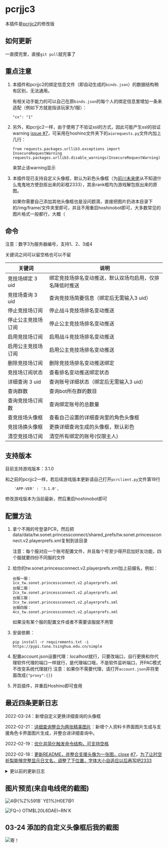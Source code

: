 # pcrjjc3

本插件是[pcrjjc2](https://github.com/cc004/pcrjjc2/tree/tw)的修改版

## 如何更新

一直摸兜里，直接`git pull`就完事了

## 重点注意

1. 本插件和pcrjjc2的绑定信息文件（即自动生成的`binds.json`）的数据结构稍有区别，无法通用。

    有相关动手能力的可以自己在原`binds.json`的每个人的绑定信息里增加一条来适配（例如下方就是指该玩家为1服）：
    ```
    "cx": "1"
    ```

2. 另外，和pcrjjc2一样，由于使用了不验证ssl的方式，因此可能产生ssl的验证warning [issue #7](https://github.com/azmiao/pcrjjc3-tw/issues/7)，可采用在hoshino文件夹下的`aiorequests.py`文件内加上几行：
    ```
    from requests.packages.urllib3.exceptions import InsecureRequestWarning
    requests.packages.urllib3.disable_warnings(InsecureRequestWarning)
    ```
    来禁止该warning显示

3. 本插件现已支持自定义头像框，默认为彩色头像框（为[前川未来佬](https://github.com/shirakami-fubuki)从不知道什么鬼鬼地方使劲抠出来的彩框2333），其余rank框均为游戏解包抠出来的原图。

    如果你需要自己添加其他头像框也是没问题滴，直接把图片扔进本目录下的/img/frame/文件夹里即可，并且不用重启hoshinobot即可，大多数常见的图片格式一般都行，大概（

## 命令

注意：数字3为服务器编号，支持1、2、3或4

关键词之间可以留空格也可以不留

| 关键词             | 说明                                                     |
| ------------------ | -------------------------------------------------------- |
| 竞技场绑定 3 uid   | 绑定竞技场排名变动推送，默认双场均启用，仅排名降低时推送 |
| 竞技场查询 3 uid   | 查询竞技场简要信息（绑定后无需输入3 uid）                |
| 停止竞技场订阅     | 停止战斗竞技场排名变动推送                               |
| 停止公主竞技场订阅 | 停止公主竞技场排名变动推送                               |
| 启用竞技场订阅     | 启用战斗竞技场排名变动推送                               |
| 启用公主竞技场订阅 | 启用公主竞技场排名变动推送                               |
| 删除竞技场订阅     | 删除竞技场排名变动推送绑定                               |
| 竞技场订阅状态     | 查看排名变动推送绑定状态                                 |
| 详细查询 3 uid     | 查询账号详细状态（绑定后无需输入3 uid）                  |
| 查询群数           | 查询bot所在群的数目                                      |
| 查询竞技场订阅数   | 查询绑定账号的总数量                                     |
| 查竞技场头像框     | 查看自己设置的详细查询里的角色头像框                    |
| 竞技场换头像框     | 更换详细查询生成的头像框，默认彩色                        |
| 清空竞技场订阅     | 清空所有绑定的账号(仅限主人)                             |

## 支持版本

目前支持游戏版本：3.1.0

和之前的pcrjjc2一样，若后续游戏版本更新请自己打开`pcrclient.py`文件第18行
```
    'APP-VER' : '3.1.0',
```
修改游戏版本为当前最新，然后重启hoshinobot即可

## 配置方法

1. 拿个不用的号登录PCR，然后把data/data/tw.sonet.princessconnect/shared_prefs/tw.sonet.princessconnect.v2.playerprefs.xml复制到该目录

    注意：每个服对应一个账号配置文件，并且每个号至少得开启加好友功能，四个服就要四份不同服的文件

2. 给你的tw.sonet.princessconnect.v2.playerprefs.xml加上前缀名，例如：
    ```
    台服一服：
    1cx_tw.sonet.princessconnect.v2.playerprefs.xml
    台服二服：
    2cx_tw.sonet.princessconnect.v2.playerprefs.xml
    台服三服：
    3cx_tw.sonet.princessconnect.v2.playerprefs.xml
    台服四服：
    4cx_tw.sonet.princessconnect.v2.playerprefs.xml
    ```
    如果没有某个服的配置文件或者不需要该服就不用管

3. 安装依赖：
    ```
    pip install -r requirements.txt -i https://pypi.tuna.tsinghua.edu.cn/simple
    ```

4. 配置account.json设置代理：localhost就行，只要改端口，自行更换和你代理软件代理的端口一样就行，是代理端口哦，不是软件监听端口，开PAC模式不改变系统代理就行
    注意：如果你不需要代理，请打开`account.json`并将里面改成`{"proxy":{}}`

5. 开启插件，并重启Hoshino即可食用

## 最近四条更新日志

2022-03-24：新增自定义更换详细查询的头像框

2022-02-21：[详细查询整合为两张精美图片](https://github.com/azmiao/pcrjjc3-tw/pull/9)：新增个人资料卡界面图片生成与支援角色卡界面图片生成，并整合进详细查询中。

2022-02-19：[优化并简化触发命令结构，可支持空格](https://github.com/azmiao/pcrjjc3-tw/commit/bc8413d944cdf4c17be62532494470878c9c9072)

2022-02-18：[更新README，并整合支援头像为一张图，](https://github.com/azmiao/pcrjjc3-tw/commit/98157067f590bb351c868c71bba3848b79afe80e)[close](https://github.com/azmiao/pcrjjc3-tw/commit/98157067f590bb351c868c71bba3848b79afe80e) [#7](https://github.com/azmiao/pcrjjc3-tw/issues/7)，[为了让时空祈梨能够完整显示日文名，调整了下位置，字体大小自适应以后再写吧2333](https://github.com/azmiao/pcrjjc3-tw/commit/3db3f161d835114247f12bc51ae2cdb08549be8c)

<details>
<summary>更以前的更新日志</summary>

2022-02-16：[更详细的详细查询，支持查询支援角色](https://github.com/azmiao/pcrjjc3-tw/commit/c0eb4d969a5212db51c422b8155c94bbb0a6a823)，[查询信息中新增获取账号所在区服](https://github.com/azmiao/pcrjjc3-tw/commit/5f1e3d4a13f5b35bb7838221d1114a366f420ee9)，[修复KeyError: 'favorite_unit'报错](https://github.com/azmiao/pcrjjc3-tw/commit/d903a06c03f6d1aaf37ddf5ffcc7afad8157eaa3) 

2022-02-14：[update 2333](https://github.com/azmiao/pcrjjc3-tw/commit/59a780891926eddce225f984e4d2b578803cdd06)，[啊哈哈哈，寄汤来咯](https://github.com/azmiao/pcrjjc3-tw/commit/84568f9ff5db897fd14e509da77a7d2aa438ae08)，[为什么是requirement.txt而没有s，这不是复数吗](https://github.com/azmiao/pcrjjc3-tw/commit/ee4a79c844c23cf348db53e9d5d833f6b3f42797)

</details>

## 图片预览(来自电线佬的截图)
![4@{%Z%591B` YE1%}H0E7@1](https://user-images.githubusercontent.com/71607036/154960896-1d183705-0805-4f80-9cf2-6de13d35c5c3.jpg)

![FQ~} OTM$L20L6DAEI~RN`K](https://user-images.githubusercontent.com/71607036/154960912-6fd4f1fb-df38-4ef6-997c-af01b71810f4.PNG)

## 03-24 添加的自定义头像框后我的截图

![寄！](https://cdn.jsdelivr.net/gh/azmiao/picture-bed/img/寄汤来咯.png)